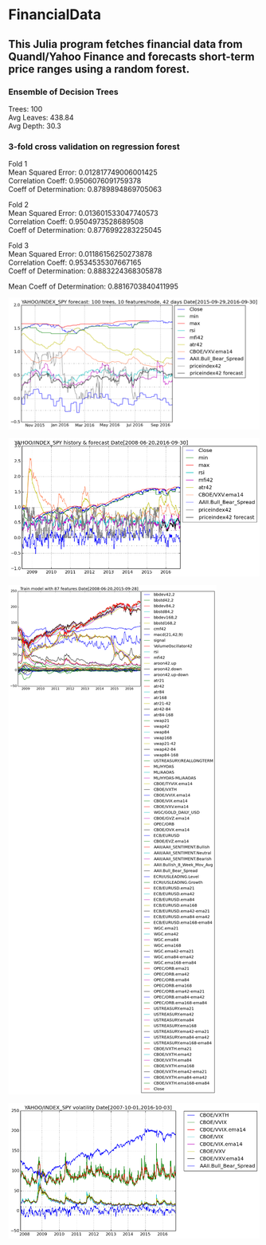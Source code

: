 # FinancialData

## This Julia program fetches financial data from Quandl/Yahoo Finance and forecasts short-term price ranges using a random forest.

### Ensemble of Decision Trees  
Trees:      100  
Avg Leaves: 438.84  
Avg Depth:  30.3  

### 3-fold cross validation on regression forest  
Fold 1  
Mean Squared Error:     0.012817749006001425  
Correlation Coeff:      0.9506076091759378  
Coeff of Determination: 0.8789894869705063  

Fold 2  
Mean Squared Error:     0.013601533047740573  
Correlation Coeff:      0.9504973528689508  
Coeff of Determination: 0.8776992283225045  

Fold 3  
Mean Squared Error:     0.01186156250273878  
Correlation Coeff:      0.9534535307667165  
Coeff of Determination: 0.8883224368305878  

Mean Coeff of Determination: 0.8816703840411995

![1 year forecast](output_28_0.png)

![History and forecast](output_27_0.png)

![Features used in model training](output_24_0.png)

![Volatility](output_30_0.png)
